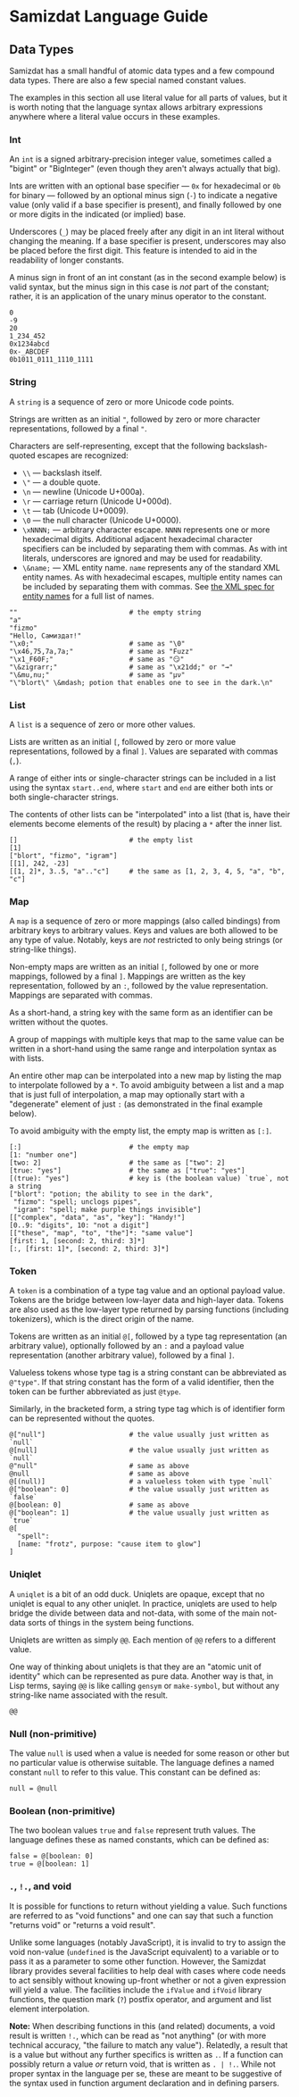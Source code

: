 Samizdat Language Guide
=======================

Data Types
----------

Samizdat has a small handful of atomic data types and a few compound data
types. There are also a few special named constant values.

The examples in this section all use literal value for all parts of
values, but it is worth noting that the language syntax allows arbitrary
expressions anywhere where a literal value occurs in these examples.


### Int

An `int` is a signed arbitrary-precision integer value, sometimes
called a "bigint" or "BigInteger" (even though they aren't always actually
that big).

Ints are written with an optional base specifier &mdash; `0x` for
hexadecimal or `0b` for binary &mdash; followed by an optional
minus sign (`-`) to indicate a negative value (only valid if a base specifier
is present), and finally followed by one or more digits in the indicated
(or implied) base.

Underscores (`_`) may be placed freely after any digit in an int literal
without changing the meaning. If a base specifier is present, underscores
may also be placed before the first digit. This feature is intended
to aid in the readability of longer constants.

A minus sign in front of an int constant (as in the second example below)
is valid syntax, but the minus sign in this case is *not* part of the
constant; rather, it is an application of the unary minus operator to
the constant.

```
0
-9
20
1_234_452
0x1234abcd
0x-_ABCDEF
0b1011_0111_1110_1111
```


### String

A `string` is a sequence of zero or more Unicode code points.

Strings are written as an initial `"`, followed by zero or
more character representations, followed by a final `"`.

Characters are self-representing, except that the following
backslash-quoted escapes are recognized:

* `\\` &mdash; backslash itself.
* `\"` &mdash; a double quote.
* `\n` &mdash; newline (Unicode U+000a).
* `\r` &mdash; carriage return (Unicode U+000d).
* `\t` &mdash; tab (Unicode U+0009).
* `\0` &mdash; the null character (Unicode U+0000).
* `\xNNNN;` &mdash; arbitrary character escape. `NNNN` represents one
  or more hexadecimal digits. Additional adjacent hexadecimal character
  specifiers can be included by separating them with commas. As with int
  literals, underscores are ignored and may be used for readability.
* `\&name;` &mdash; XML entity name. `name` represents any of the standard
  XML entity names. As with hexadecimal escapes, multiple entity names
  can be included by separating them with commas. See [the XML spec for entity
  names](http://www.w3.org/TR/xml-entity-names/bycodes.html) for a full
  list of names.

```
""                            # the empty string
"a"
"fizmo"
"Hello, Самиздат!"
"\x0;"                        # same as "\0"
"\x46,75,7a,7a;"              # same as "Fuzz"
"\x1_F60F;"                   # same as "😏"
"\&zigrarr;"                  # same as "\x21dd;" or "⇝"
"\&mu,nu;"                    # same as "μν"
"\"blort\" \&mdash; potion that enables one to see in the dark.\n"
```


### List

A `list` is a sequence of zero or more other values.

Lists are written as an initial `[`, followed by zero or
more value representations, followed by a final `]`. Values
are separated with commas (`,`).

A range of either ints or single-character strings can be included
in a list using the syntax `start..end`, where `start` and `end` are
either both ints or both single-character strings.

The contents of other lists can be "interpolated" into a list (that is,
have their elements become elements of the result) by placing a `*`
after the inner list.

```
[]                            # the empty list
[1]
["blort", "fizmo", "igram"]
[[1], 242, -23]
[[1, 2]*, 3..5, "a".."c"]     # the same as [1, 2, 3, 4, 5, "a", "b", "c"]
```


### Map

A `map` is a sequence of zero or more mappings (also called bindings)
from arbitrary keys to arbitrary values. Keys and values are both
allowed to be any type of value. Notably, keys are *not* restricted to
only being strings (or string-like things).

Non-empty maps are written as an initial `[`, followed by one or
more mappings, followed by a final `]`. Mappings are written as
the key representation, followed by an `:`, followed by the value
representation. Mappings are separated with commas.

As a short-hand, a string key with the same form as an identifier can
be written without the quotes.

A group of mappings with multiple keys that map to the same value
can be written in a short-hand using the same range and
interpolation syntax as with lists.

An entire other map can be interpolated into a new map by listing the
map to interpolate followed by a `*`. To avoid ambiguity between a
list and a map that is just full of interpolation, a map may optionally
start with a "degenerate" element of just `:` (as demonstrated in the
final example below).

To avoid ambiguity with the empty list, the empty map is
written as `[:]`.

```
[:]                           # the empty map
[1: "number one"]
[two: 2]                      # the same as ["two": 2]
[true: "yes"]                 # the same as ["true": "yes"]
[(true): "yes"]               # key is (the boolean value) `true`, not a string
["blort": "potion; the ability to see in the dark",
 "fizmo": "spell; unclogs pipes",
 "igram": "spell; make purple things invisible"]
[["complex", "data", "as", "key"]: "Handy!"]
[0..9: "digits", 10: "not a digit"]
[["these", "map", "to", "the"]*: "same value"]
[first: 1, [second: 2, third: 3]*]
[:, [first: 1]*, [second: 2, third: 3]*]
```


### Token

A `token` is a combination of a type tag value and an optional
payload value. Tokens are the bridge between low-layer data and
high-layer data. Tokens are also used as the low-layer type
returned by parsing functions (including tokenizers), which is
the direct origin of the name.

Tokens are written as an initial `@[`, followed by a type tag
representation (an arbitrary value), optionally followed by an
`:` and a payload value representation (another arbitrary value),
followed by a final `]`.

Valueless tokens whose type tag is a string constant can be abbreviated
as `@"type"`. If that string constant has the form of a valid
identifier, then the token can be further abbreviated as just `@type`.

Similarly, in the bracketed form, a string type tag which is of identifier
form can be represented without the quotes.

```
@["null"]                     # the value usually just written as `null`
@[null]                       # the value usually just written as `null`
@"null"                       # same as above
@null                         # same as above
@[(null)]                     # a valueless token with type `null`
@["boolean": 0]               # the value usually just written as `false`
@[boolean: 0]                 # same as above
@["boolean": 1]               # the value usually just written as `true`
@[
  "spell":
  [name: "frotz", purpose: "cause item to glow"]
]
```


### Uniqlet

A `uniqlet` is a bit of an odd duck. Uniqlets are opaque, except that
no uniqlet is equal to any other uniqlet. In practice, uniqlets are
used to help bridge the divide between data and not-data, with some of
the main not-data sorts of things in the system being functions.

Uniqlets are written as simply `@@`. Each mention of `@@` refers
to a different value.

One way of thinking about uniqlets is that they are an "atomic
unit of identity" which can be represented as pure data. Another
way is that, in Lisp terms, saying `@@` is like calling `gensym`
or `make-symbol`, but without any string-like name associated with
the result.

```
@@
```


### Null (non-primitive)

The value `null` is used when a value is needed for some reason or other
but no particular value is otherwise suitable. The language defines
a named constant `null` to refer to this value. This constant can be
defined as:

```
null = @null
```


### Boolean (non-primitive)

The two boolean values `true` and `false` represent truth values.
The language defines these as named constants, which can be defined as:

```
false = @[boolean: 0]
true = @[boolean: 1]
```


### `.`, `!.`, and void

It is possible for functions to return without yielding a value.
Such functions are referred to as "void functions" and one can say that
such a function "returns void" or "returns a void result".

Unlike some languages (notably JavaScript), it is invalid to try to
assign the void non-value (`undefined` is the JavaScript equivalent)
to a variable or to pass it as a parameter to some other
function. However, the Samizdat library provides several facilities
to help deal with cases where code needs to act sensibly without
knowing up-front whether or not a given expression will yield a value.
The facilities include the `ifValue` and `ifVoid` library functions,
the question mark (`?`) postfix operator, and argument and list element
interpolation.

**Note:** When describing functions in this (and related) documents,
a void result is written `!.`, which can be read as "not anything"
(or with more technical accuracy, "the failure to match any value").
Relatedly, a result that is a value but without any further specifics is
written as `.`. If a function can possibly return a value *or* return void,
that is written as `. | !.`. While not proper syntax in the language per
se, these are meant to be suggestive of the syntax used in function
argument declaration and in defining parsers.
